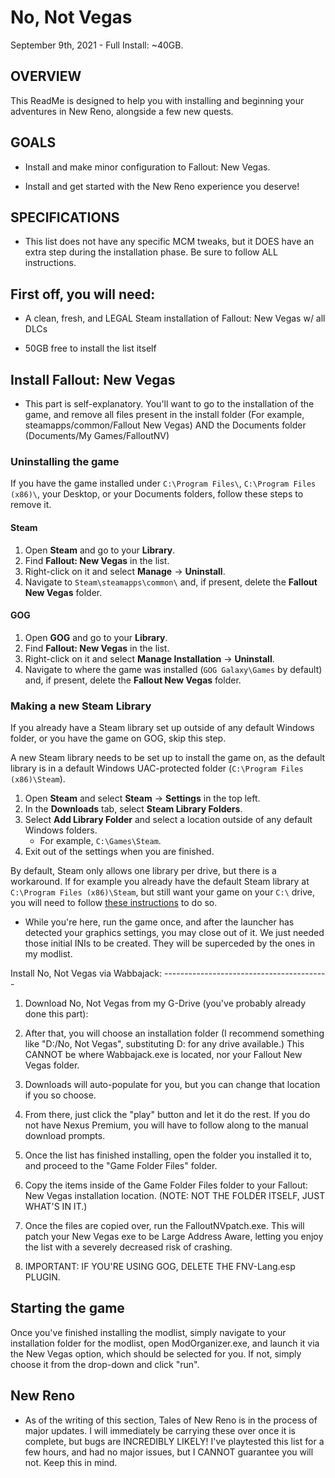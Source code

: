 # No, Not Vegas

September 9th, 2021 - Full Install: ~40GB.

## OVERVIEW

This ReadMe is designed to help you with installing and beginning your adventures in New Reno, alongside a few new quests.

## GOALS

-  Install and make minor configuration to Fallout: New Vegas.

-  Install and get started with the New Reno experience you deserve!

## SPECIFICATIONS

- This list does not have any specific MCM tweaks, but it DOES have an extra step during the installation phase. Be sure to follow ALL instructions.

## First off, you will need:

-   A clean, fresh, and LEGAL Steam installation of Fallout: New Vegas w/ all DLCs

-   50GB free to install the list itself

## Install Fallout: New Vegas

- This part is self-explanatory. You'll want to go to the installation of the game, and remove all files present in the install folder (For example, steamapps/common/Fallout New Vegas) AND the Documents folder (Documents/My Games/FalloutNV)

### Uninstalling the game

If you have the game installed under `C:\Program Files\`, `C:\Program Files (x86)\`, your Desktop, or your Documents folders, follow these steps to remove it.

#### Steam

1. Open **Steam** and go to your **Library**.
2. Find **Fallout: New Vegas** in the list.
3. Right-click on it and select **Manage** -> **Uninstall**.
4. Navigate to `Steam\steamapps\common\` and, if present, delete the **Fallout New Vegas** folder.

#### GOG

1. Open **GOG** and go to your **Library**.
2. Find **Fallout: New Vegas** in the list.
3. Right-click on it and select **Manage Installation** -> **Uninstall**.
4. Navigate to where the game was installed (`GOG Galaxy\Games` by default) and, if present, delete the **Fallout New Vegas** folder.

### Making a new Steam Library

If you already have a Steam library set up outside of any default Windows folder, or you have the game on GOG, skip this step.

A new Steam library needs to be set up to install the game on, as the default library is in a default Windows UAC-protected folder (`C:\Program Files (x86)\Steam`).

1. Open **Steam** and select **Steam** -> **Settings** in the top left.
2. In the **Downloads** tab, select **Steam Library Folders**.
3. Select **Add Library Folder** and select a location outside of any default Windows folders.
   * For example, `C:\Games\Steam`.
4. Exit out of the settings when you are finished.

By default, Steam only allows one library per drive, but there is a workaround. If for example you already have the default Steam library at `C:\Program Files (x86)\Steam`, but still want your game on your `C:\` drive, you will need to follow [these instructions](https://github.com/LostDragonist/steam-library-setup-tool/wiki/Usage-Guide) to do so.

- While you're here, run the game once, and after the launcher has detected your graphics settings, you may close out of it. We just needed those initial INIs to be created. They will be superceded by the ones in my modlist.

Install No, Not Vegas via Wabbajack: 
----------------------------------------- 

1.  Download No, Not Vegas from my G-Drive (you've probably already done this part): 

2.  After that, you will choose an installation folder (I recommend something like "D:/No, Not Vegas", substituting D: for any drive available.) This CANNOT be where Wabbajack.exe is located, nor your Fallout New Vegas folder.

3.  Downloads will auto-populate for you, but you can change that location if you so choose. 

4.  From there, just click the "play" button and let it do the rest. If you do not have Nexus Premium, you will have to follow along to the manual download prompts.

5. Once the list has finished installing, open the folder you installed it to, and proceed to the "Game Folder Files" folder. 

6. Copy the items inside of the Game Folder Files folder to your Fallout: New Vegas installation location. (NOTE: NOT THE FOLDER ITSELF, JUST WHAT'S IN IT.)

7. Once the files are copied over, run the FalloutNVpatch.exe. This will patch your New Vegas exe to be Large Address Aware, letting you enjoy the list with a severely decreased risk of crashing.

8. IMPORTANT: IF YOU'RE USING GOG, DELETE THE FNV-Lang.esp PLUGIN. 

## Starting the game

Once you've finished installing the modlist, simply navigate to your installation folder for the modlist, open ModOrganizer.exe, and launch it via the New Vegas option, which should be selected for you. If not, simply choose it from the drop-down and click "run". 

## New Reno

- As of the writing of this section, Tales of New Reno is in the process of major updates. I will immediately be carrying these over once it is complete, but bugs are INCREDIBLY LIKELY! I've playtested this list for a few hours, and had no major issues, but I CANNOT guarantee you will not. Keep this in mind. 
